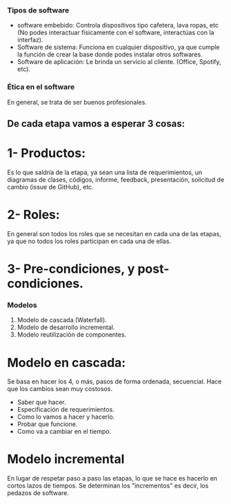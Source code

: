 ### Tipos de software

-   software embebido: Controla dispositivos tipo cafetera, lava ropas, etc (No podes interactuar físicamente con el software, interactúas con la interfaz).
-   Software de sistema: Funciona en cualquier dispositivo, ya que cumple la función de crear la base donde podes instalar otros softwares.
-   Software de aplicación: Le brinda un servicio al cliente. (Office, Spotify, etc).

### Ética en el software

En general, se trata de ser buenos profesionales.

<!-- Lo que escribí en el celular -->

## De cada etapa vamos a esperar 3 cosas:

# 1- Productos:

Es lo que saldría de la etapa, ya sean una lista de requerimientos, un diagramas de clases, códigos, informe, feedback, presentación, solicitud de cambio (issue de GitHub), etc.

# 2- Roles:

En general son todos los roles que se necesitan en cada una de las etapas, ya que no todos los roles participan en cada una de ellas.

# 3- Pre-condiciones, y post-condiciones.

### Modelos

1. Modelo de cascada (Waterfall).
2. Modelo de desarrollo incremental.
3. Modelo reutilización de componentes.

# Modelo en cascada:

Se basa en hacer los 4, o más, pasos de forma ordenada, secuencial. Hace que los cambios sean muy costosos.

-   Saber que hacer.
-   Especificación de requerimientos.
-   Como lo vamos a hacer y hacerlo.
-   Probar que funcione.
-   Como va a cambiar en el tiempo.

# Modelo incremental

En lugar de respetar paso a paso las etapas, lo que se hace es hacerlo en cortos lazos de tiempos.
Se determinan los "incrementos" es decir, los pedazos de software.
